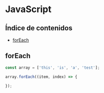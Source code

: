 
# JavaScript

## Índice de contenidos

- [forEach](#forEach)

## forEach

```javascript
const array = ['this', 'is', 'a', 'test'];

array.forEach((item, index) => {

});
```
